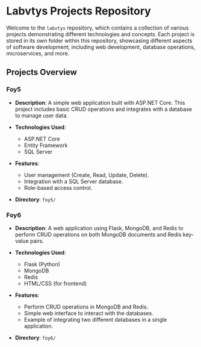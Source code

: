 # Labvtys Projects Repository

Welcome to the `labvtys` repository, which contains a collection of various projects demonstrating different technologies and concepts. Each project is stored in its own folder within this repository, showcasing different aspects of software development, including web development, database operations, microservices, and more.

## Projects Overview

### **Foy5**

- **Description**: A simple web application built with ASP.NET Core. This project includes basic CRUD operations and integrates with a database to manage user data.
- **Technologies Used**: 
  - ASP.NET Core
  - Entity Framework
  - SQL Server
- **Features**:
  - User management (Create, Read, Update, Delete).
  - Integration with a SQL Server database.
  - Role-based access control.

- **Directory**: `foy5/`

### **Foy6**

- **Description**: A web application using Flask, MongoDB, and Redis to perform CRUD operations on both MongoDB documents and Redis key-value pairs.
- **Technologies Used**: 
  - Flask (Python)
  - MongoDB
  - Redis
  - HTML/CSS (for frontend)
- **Features**:
  - Perform CRUD operations in MongoDB and Redis.
  - Simple web interface to interact with the databases.
  - Example of integrating two different databases in a single application.

- **Directory**: `foy6/`

